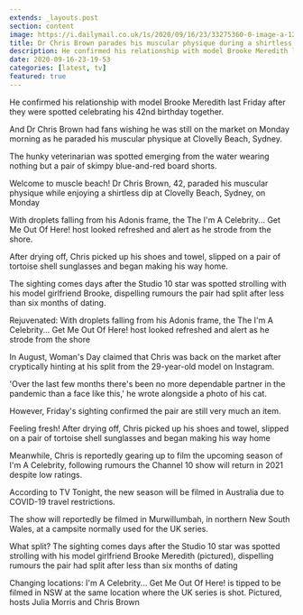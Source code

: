 ```yaml
---
extends: _layouts.post
section: content
image: https://i.dailymail.co.uk/1s/2020/09/16/23/33275360-0-image-a-12_1600294273580.jpg 
title: Dr Chris Brown parades his muscular physique during a shirtless dip at Clovelly Beach 
description: He confirmed his relationship with model Brooke Meredith last Friday after they were spotted celebrating his 42nd birthday together.   
date: 2020-09-16-23-19-53 
categories: [latest, tv] 
featured: true 
--- 
```

He confirmed his relationship with model Brooke Meredith last Friday after they were spotted celebrating his 42nd birthday together.  

And Dr Chris Brown had fans wishing he was still on the market on Monday morning as he paraded his muscular physique at Clovelly Beach, Sydney. 

The hunky veterinarian was spotted emerging from the water wearing nothing but a pair of skimpy blue-and-red board shorts. 

Welcome to muscle beach! Dr Chris Brown, 42, paraded his muscular physique while enjoying a shirtless dip at Clovelly Beach, Sydney, on Monday 

With droplets falling from his Adonis frame, the The I'm A Celebrity... Get Me Out Of Here! host looked refreshed and alert as he strode from the shore. 

After drying off, Chris picked up his shoes and towel, slipped on a pair of tortoise shell sunglasses and began making his way home. 

The sighting comes days after the Studio 10 star was spotted strolling with his model girlfriend Brooke, dispelling rumours the pair had split after less than six months of dating.   

Rejuvenated: With droplets falling from his Adonis frame, the The I'm A Celebrity... Get Me Out Of Here! host looked refreshed and alert as he strode from the shore 

In August, Woman's Day claimed that Chris was back on the market after cryptically hinting at his split from the 29-year-old model on Instagram.

'Over the last few months there's been no more dependable partner in the pandemic than a face like this,' he wrote alongside a photo of his cat. 

However, Friday's sighting confirmed the pair are still very much an item. 

Feeling fresh! After drying off, Chris picked up his shoes and towel, slipped on a pair of tortoise shell sunglasses and began making his way home

Meanwhile, Chris is reportedly gearing up to film the upcoming season of I'm A Celebrity, following rumours the Channel 10 show will return in 2021 despite low ratings.  

According to TV Tonight, the new season will be filmed in Australia due to COVID-19 travel restrictions.  

The show will reportedly be filmed in Murwillumbah, in northern New South Wales, at a campsite normally used for the UK series. 

What split? The sighting comes days after the Studio 10 star was spotted strolling with his model girlfriend Brooke Meredith (pictured), dispelling rumours the pair had split after less than six months of dating 

Changing locations: I'm A Celebrity... Get Me Out Of Here! is tipped to be filmed in NSW at the same location where the UK series is shot. Pictured, hosts Julia Morris and Chris Brown

